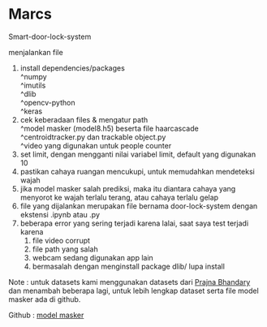 # Marcs
Smart-door-lock-system

menjalankan file

1. install dependencies/packages\
    ^numpy\
    ^imutils\
    ^dlib\
    ^opencv-python\
    ^keras
2. cek keberadaan files & mengatur path\
    ^model masker (model8.h5) beserta file haarcascade\
    ^centroidtracker.py dan trackable object.py\
    ^video yang digunakan untuk people counter
3. set limit, dengan mengganti nilai variabel limit, default yang digunakan 10
4. pastikan cahaya ruangan mencukupi, untuk memudahkan mendeteksi wajah
5. jika model masker salah prediksi, maka itu diantara cahaya yang menyorot ke wajah terlalu terang, atau cahaya terlalu gelap
6. file yang dijalankan merupakan file bernama door-lock-system dengan ekstensi .ipynb atau .py
7. beberapa error yang sering terjadi karena lalai, saat saya test terjadi karena
    1. file video corrupt
    2. file path yang salah
    3. webcam sedang digunakan app lain
    4. bermasalah dengan menginstall package dlib/ lupa install

Note : untuk datasets kami menggunakan datasets dari [Prajna Bhandary](https://github.com/prajnasb/observations/tree/master/experiements/data) 
dan menambah beberapa lagi, untuk lebih lengkap dataset serta file
model masker ada di github.

Github : [model masker](https://github.com/UnoArroefy/Face-mask-detection)
